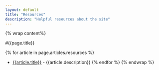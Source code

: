 ```yaml
---
layout: default
title: "Resources"
description: "Helpful resources about the site"
---
```

{% wrap content%}

#{{page.title}}

{% for article in page.articles.resources %}
* [{{article.title}}]({{article.url}}) - {{article.description}}
{% endfor %}
{% endwrap %}
